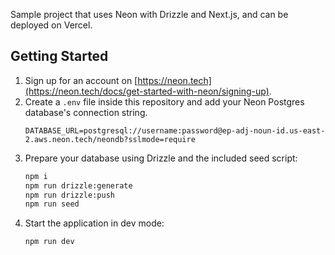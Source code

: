 Sample project that uses Neon with Drizzle and Next.js, and can be deployed on Vercel.

## Getting Started

1. Sign up for an account on [https://neon.tech](https://neon.tech/docs/get-started-with-neon/signing-up).
2. Create a `.env` file inside this repository and add your Neon Postgres database's connection string.
    ```
    DATABASE_URL=postgresql://username:password@ep-adj-noun-id.us-east-2.aws.neon.tech/neondb?sslmode=require
    ```
3. Prepare your database using Drizzle and the included seed script:
    ```bash
    npm i
    npm run drizzle:generate
    npm run drizzle:push
    npm run seed
    ```
4. Start the application in dev mode:
    ```bash
    npm run dev
    ```
